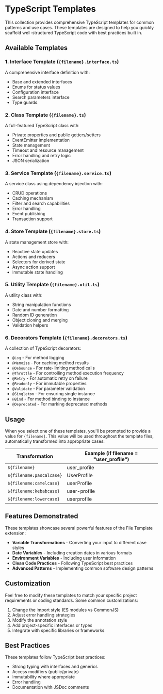 # TypeScript Templates

This collection provides comprehensive TypeScript templates for common patterns and use cases. These templates are designed to help you quickly scaffold well-structured TypeScript code with best practices built in.

## Available Templates

### 1. Interface Template (`{filename}.interface.ts`)

A comprehensive interface definition with:
- Base and extended interfaces
- Enums for status values
- Configuration interface
- Search parameters interface
- Type guards

### 2. Class Template (`{filename}.ts`)

A full-featured TypeScript class with:
- Private properties and public getters/setters
- EventEmitter implementation
- State management
- Timeout and resource management
- Error handling and retry logic
- JSON serialization

### 3. Service Template (`{filename}.service.ts`)

A service class using dependency injection with:
- CRUD operations
- Caching mechanism
- Filter and search capabilities
- Error handling
- Event publishing
- Transaction support

### 4. Store Template (`{filename}.store.ts`)

A state management store with:
- Reactive state updates
- Actions and reducers
- Selectors for derived state
- Async action support
- Immutable state handling

### 5. Utility Template (`{filename}.util.ts`)

A utility class with:
- String manipulation functions
- Date and number formatting
- Random ID generation
- Object cloning and merging
- Validation helpers

### 6. Decorators Template (`{filename}.decorators.ts`) 

A collection of TypeScript decorators:
- `@Log` - For method logging
- `@Memoize` - For caching method results
- `@Debounce` - For rate-limiting method calls
- `@Throttle` - For controlling method execution frequency
- `@Retry` - For automatic retry on failure
- `@Readonly` - For immutable properties
- `@Validate` - For parameter validation
- `@Singleton` - For ensuring single instance
- `@Bind` - For method binding to instance
- `@Deprecated` - For marking deprecated methods

## Usage

When you select one of these templates, you'll be prompted to provide a value for `{filename}`. This value will be used throughout the template files, automatically transformed into appropriate cases:

| Transformation | Example (if filename = "user_profile") |
|----------------|---------------------------------------|
| `${filename}`  | user_profile                          |
| `${filename:pascalcase}` | UserProfile                 |
| `${filename:camelcase}`  | userProfile                 |
| `${filename:kebabcase}`  | user-profile                |
| `${filename:lowercase}`  | userprofile                 |

## Features Demonstrated

These templates showcase several powerful features of the File Template extension:

- **Variable Transformations** - Converting your input to different case styles
- **Date Variables** - Including creation dates in various formats
- **Environment Variables** - Including user information
- **Clean Code Practices** - Following TypeScript best practices
- **Advanced Patterns** - Implementing common software design patterns

## Customization

Feel free to modify these templates to match your specific project requirements or coding standards. Some common customizations:

1. Change the import style (ES modules vs CommonJS)
2. Adjust error handling strategies
3. Modify the annotation style
4. Add project-specific interfaces or types
5. Integrate with specific libraries or frameworks

## Best Practices

These templates follow TypeScript best practices:
- Strong typing with interfaces and generics
- Access modifiers (public/private)
- Immutability where appropriate
- Error handling
- Documentation with JSDoc comments